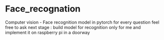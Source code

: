 # Face_recognation
Computer vision - Face recognition model in pytorch
for every question feel free to ask 
next stage : build model for recognition only for me and implement it on raspberry pi in a doorway 
